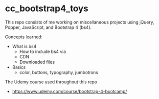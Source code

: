 # cc_bootstrap4_toys

This repo consists of me working on miscellaneous projects using jQuery, Popper, JavaScript, and Bootstrap 4 (bs4).

Concepts learned:

-   What is bs4
    -   How to include bs4 via
    -   CDN
    -   Downloaded files
- Basics
    - color, buttons, typography, jumbotrons

The Udemy course used throughout this repo

-   https://www.udemy.com/course/bootstrap-4-bootcamp/
